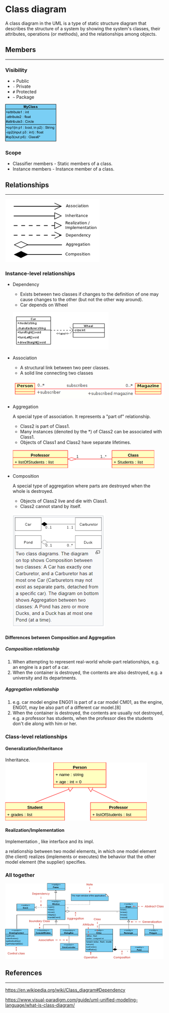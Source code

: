 # Class diagram
A class diagram in the UML is a type of static structure diagram that describes the structure of a system by showing the system's classes, their attributes, operations (or methods), and the relationships among objects.

## Members
---

### Visibility

- `+` Public
- `-` Private
- `#` Protected
- `~` Package

![Alt text](images/class_visibility.png?raw=true "Class Visibility")

### Scope
- Classifier members - Static members of a class.
- Instance members - Instance member of a class.

## Relationships
---
![Alt text](images/uml_class_relation_arrows.png?raw=true "Relationships")

### Instance-level relationships
- Dependency
    - Exists between two classes if changes to the definition of one may cause changes to the other (but not the other way around).
    - Car depends on Wheel

    ![Alt text](images/dependency.png?raw=true "Relationships")

- Association
    - A structural link between two peer classes.
    - A solid line connecting two classes

     ![Alt text](images/association.png?raw=true "Relationships")

- Aggregation

    A special type of association. It represents a "part of" relationship.

    - Class2 is part of Class1.
    - Many instances (denoted by the *) of Class2 can be associated with Class1.
    - Objects of Class1 and Class2 have separate lifetimes.   

    ![Alt text](images/aggregation.png?raw=true "Relationships")

- Composition

    A special type of aggregation where parts are destroyed when the whole is destroyed.

    - Objects of Class2 live and die with Class1.
    - Class2 cannot stand by itself.

    ![Alt text](images/aggregationAndComposition.png?raw=true "Relationships")

#### Differences between Composition and Aggregation
##### Composition relationship
1. When attempting to represent real-world whole-part relationships, e.g. an engine is a part of a car.
2. When the container is destroyed, the contents are also destroyed, e.g. a university and its departments.
##### Aggregation relationship
1. e.g. car model engine ENG01 is part of a car model CM01, as the engine, ENG01, may be also part of a different car model.[8]
2. When the container is destroyed, the contents are usually not destroyed, e.g. a professor has students, when the professor dies the students don't die along with him or her.

### Class-level relationships

#### Generalization/Inheritance
Inheritance.
![Alt text](images/generalization.png?raw=true "Relationships")

#### Realization/Implementation
Implementation , like interface and its impl.

a relationship between two model elements, in which one model element (the client) realizes (implements or executes) the behavior that the other model element (the supplier) specifies.

### All together
![Alt text](images/uml_class_diagram_all_together.png?raw=true "Relationships")

## References
---

https://en.wikipedia.org/wiki/Class_diagram#Dependency

https://www.visual-paradigm.com/guide/uml-unified-modeling-language/what-is-class-diagram/

